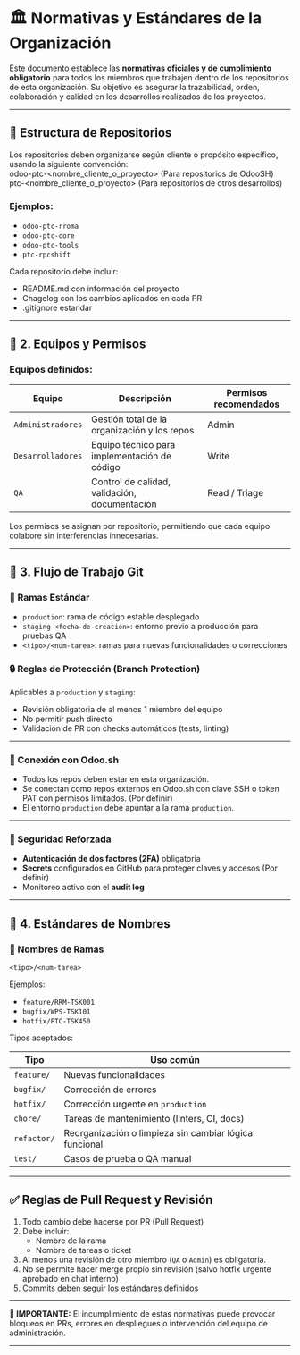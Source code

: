# 🏛️ Normativas y Estándares de la Organización

Este documento establece las **normativas oficiales y de cumplimiento obligatorio** para todos los miembros que trabajen dentro de los repositorios de esta organización. Su objetivo es asegurar la trazabilidad, orden, colaboración y calidad en los desarrollos realizados de los proyectos.

---

## 📂 Estructura de Repositorios

Los repositorios deben organizarse según cliente o propósito específico, usando la siguiente convención:  
odoo-ptc-<nombre_cliente_o_proyecto> (Para repositorios de OdooSH)
ptc-<nombre_cliente_o_proyecto> (Para repositorios de otros desarrollos)

### Ejemplos:
- `odoo-ptc-rroma`
- `odoo-ptc-core`
- `odoo-ptc-tools`
- `ptc-rpcshift`

Cada repositorio debe incluir:
- README.md con información del proyecto
- Chagelog con los cambios aplicados en cada PR
- .gitignore estandar

---

## 👥 2. Equipos y Permisos
  
### Equipos definidos:
| Equipo           | Descripción                                      | Permisos recomendados |
|------------------|--------------------------------------------------|------------------------|
| `Administradores`| Gestión total de la organización y los repos     | Admin                  |
| `Desarrolladores`| Equipo técnico para implementación de código     | Write                  |
| `QA`             | Control de calidad, validación, documentación    | Read / Triage          |

Los permisos se asignan por repositorio, permitiendo que cada equipo colabore sin interferencias innecesarias.

---

## 🔁 3. Flujo de Trabajo Git

### 📌 Ramas Estándar
- `production`: rama de código estable desplegado
- `staging-<fecha-de-creación>`: entorno previo a producción para pruebas QA
- `<tipo>/<num-tarea>`: ramas para nuevas funcionalidades o correcciones

### 🔒 Reglas de Protección (Branch Protection)
Aplicables a `production` y `staging`:
- Revisión obligatoria de al menos 1 miembro del equipo
- No permitir push directo
- Validación de PR con checks automáticos (tests, linting)

---

### 🔗 Conexión con Odoo.sh
- Todos los repos deben estar en esta organización.
- Se conectan como repos externos en Odoo.sh con clave SSH o token PAT con permisos limitados. (Por definir)
- El entorno `production` debe apuntar a la rama `production`.

---

### 🔐 Seguridad Reforzada
- **Autenticación de dos factores (2FA)** obligatoria
- **Secrets** configurados en GitHub para proteger claves y accesos (Por definir)
- Monitoreo activo con el **audit log**

---

## 📝 4. Estándares de Nombres

### 📛 Nombres de Ramas
`<tipo>/<num-tarea>`

Ejemplos:
- `feature/RRM-TSK001`
- `bugfix/WPS-TSK101`
- `hotfix/PTC-TSK450`

Tipos aceptados:

| Tipo       | Uso común                                              |
|------------|--------------------------------------------------------|
| `feature/` | Nuevas funcionalidades                                 |
| `bugfix/`  | Corrección de errores                                  |
| `hotfix/`  | Corrección urgente en `production`                     |
| `chore/`   | Tareas de mantenimiento (linters, CI, docs)            |
| `refactor/`| Reorganización o limpieza sin cambiar lógica funcional |
| `test/`    | Casos de prueba o QA manual                            |


---

## ✅ Reglas de Pull Request y Revisión

1. Todo cambio debe hacerse por PR (Pull Request)
2. Debe incluir:
   - Nombre de la rama
   - Nombre de tareas o ticket
3. Al menos una revisión de otro miembro (`QA` o `Admin`) es obligatoria.
4. No se permite hacer merge propio sin revisión (salvo hotfix urgente aprobado en chat interno)
5. Commits deben seguir los estándares definidos

---

**🔔 IMPORTANTE:** El incumplimiento de estas normativas puede provocar bloqueos en PRs, errores en despliegues o intervención del equipo de administración.

---

